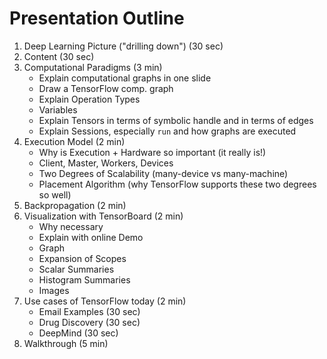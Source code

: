 # Presentation Outline

1. Deep Learning Picture ("drilling down") (30 sec)
2. Content (30 sec)
3. Computational Paradigms (3 min)
   - Explain computational graphs in one slide
   - Draw a TensorFlow comp. graph
   - Explain Operation Types
   - Variables
   - Explain Tensors in terms of symbolic handle and in terms of edges
   - Explain Sessions, especially `run` and how graphs are executed
4. Execution Model (2 min)
   - Why is Execution + Hardware so important (it really is!)
   - Client, Master, Workers, Devices
   - Two Degrees of Scalability (many-device vs many-machine)
   - Placement Algorithm (why TensorFlow supports these two degrees so well)
5. Backpropagation (2 min)
6. Visualization with TensorBoard (2 min)
   - Why necessary
   - Explain with online Demo
   - Graph
   - Expansion of Scopes
   - Scalar Summaries
   - Histogram Summaries
   - Images
7. Use cases of TensorFlow today (2 min)
   - Email Examples (30 sec)
   - Drug Discovery (30 sec)
   - DeepMind (30 sec)
8. Walkthrough (5 min)
